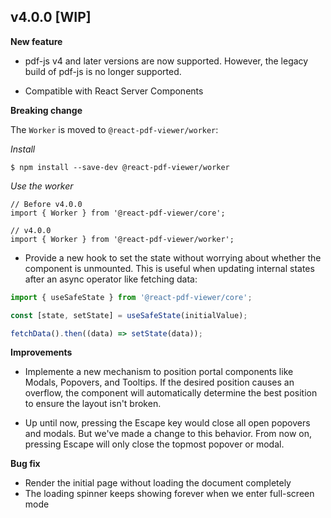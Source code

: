 ## v4.0.0 [WIP]

**New feature**

-   pdf-js v4 and later versions are now supported. However, the legacy build of pdf-js is no longer supported.

-   Compatible with React Server Components

**Breaking change**

The `Worker` is moved to `@react-pdf-viewer/worker`:

_Install_

```shell
$ npm install --save-dev @react-pdf-viewer/worker
```

_Use the worker_

```tsx
// Before v4.0.0
import { Worker } from '@react-pdf-viewer/core';

// v4.0.0
import { Worker } from '@react-pdf-viewer/worker';
```

-   Provide a new hook to set the state without worrying about whether the component is unmounted. This is useful when updating internal states after an async operator like fetching data:

```js
import { useSafeState } from '@react-pdf-viewer/core';

const [state, setState] = useSafeState(initialValue);

fetchData().then((data) => setState(data));
```

**Improvements**

-   Implemente a new mechanism to position portal components like Modals, Popovers, and Tooltips. If the desired position causes an overflow, the component will automatically determine the best position to ensure the layout isn't broken.

-   Up until now, pressing the Escape key would close all open popovers and modals. But we've made a change to this behavior. From now on, pressing Escape will only close the topmost popover or modal.

**Bug fix**

-   Render the initial page without loading the document completely
-   The loading spinner keeps showing forever when we enter full-screen mode
